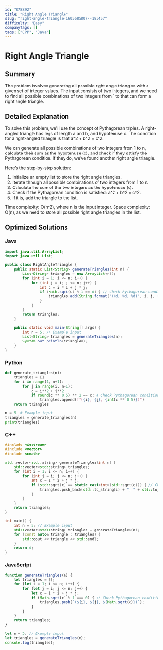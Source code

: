 ```yaml
---
id: "878892"
title: "Right Angle Triangle"
slug: "right-angle-triangle-1605685807--183457"
difficulty: "Easy"
companyTags: []
tags: ["CPP", "Java"]
---
```


**Right Angle Triangle**
================================

## Summary
The problem involves generating all possible right angle triangles with a given set of integer values. The input consists of two integers, and we need to find all possible combinations of two integers from 1 to that can form a right angle triangle.

## Detailed Explanation
To solve this problem, we'll use the concept of Pythagorean triples. A right-angled triangle has legs of length a and b, and hypotenuse c. The condition for a right-angled triangle is that a^2 + b^2 = c^2.

We can generate all possible combinations of two integers from 1 to n, calculate their sum as the hypotenuse (c), and check if they satisfy the Pythagorean condition. If they do, we've found another right angle triangle.

Here's the step-by-step solution:

1. Initialize an empty list to store the right angle triangles.
2. Iterate through all possible combinations of two integers from 1 to n.
3. Calculate the sum of the two integers as the hypotenuse (c).
4. Check if the Pythagorean condition is satisfied: a^2 + b^2 = c^2.
5. If it is, add the triangle to the list.

Time complexity: O(n^2), where n is the input integer.
Space complexity: O(n), as we need to store all possible right angle triangles in the list.

## Optimized Solutions
### Java
```java
import java.util.ArrayList;
import java.util.List;

public class RightAngleTriangle {
    public static List<String> generateTriangles(int n) {
        List<String> triangles = new ArrayList<>();
        for (int i = 1; i <= n; i++) {
            for (int j = i; j <= n; j++) {
                int c = i * i + j * j;
                if (Math.sqrt(c) % 1 == 0) { // Check Pythagorean condition
                    triangles.add(String.format("(%d, %d, %d)", i, j, (int) Math.sqrt(c)));
                }
            }
        }
        return triangles;
    }

    public static void main(String[] args) {
        int n = 5; // Example input
        List<String> triangles = generateTriangles(n);
        System.out.println(triangles);
    }
}
```

### Python
```python
def generate_triangles(n):
    triangles = []
    for i in range(1, n+1):
        for j in range(i, n+1):
            c = i**2 + j**2
            if round(c ** 0.5) ** 2 == c: # Check Pythagorean condition
                triangles.append(f"({i}, {j}, {int(c ** 0.5)})")
    return triangles

n = 5  # Example input
triangles = generate_triangles(n)
print(triangles)
```

### C++
```cpp
#include <iostream>
#include <vector>
#include <cmath>

std::vector<std::string> generateTriangles(int n) {
    std::vector<std::string> triangles;
    for (int i = 1; i <= n; i++) {
        for (int j = i; j <= n; j++) {
            int c = i * i + j * j;
            if (std::sqrt(c) == static_cast<int>(std::sqrt(c))) { // Check Pythagorean condition
                triangles.push_back(std::to_string(i) + ", " + std::to_string(j) + ", " + std::to_string(int(std::sqrt(c))));
            }
        }
    }
    return triangles;
}

int main() {
    int n = 5; // Example input
    std::vector<std::string> triangles = generateTriangles(n);
    for (const auto& triangle : triangles) {
        std::cout << triangle << std::endl;
    }
    return 0;
}
```

### JavaScript
```javascript
function generateTriangles(n) {
    let triangles = [];
    for (let i = 1; i <= n; i++) {
        for (let j = i; j <= n; j++) {
            let c = i * i + j * j;
            if (Math.sqrt(c) % 1 === 0) { // Check Pythagorean condition
                triangles.push(`(${i}, ${j}, ${Math.sqrt(c)})`);
            }
        }
    }
    return triangles;
}

let n = 5; // Example input
let triangles = generateTriangles(n);
console.log(triangles);
```